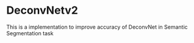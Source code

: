 # DeconvNetv2
This is a implementation to improve accuracy of DeconvNet in Semantic Segmentation task
